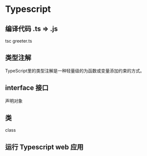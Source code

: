 # Typescript

## 编译代码 .ts => .js
tsc greeter.ts

## 类型注解
TypeScript里的类型注解是一种轻量级的为函数或变量添加约束的方式。

## interface 接口
声明对象

## 类
class

## 运行 Typescript web 应用